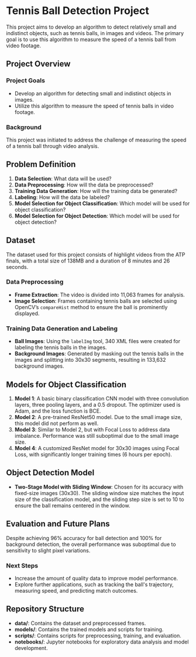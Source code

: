 # Tennis Ball Detection Project

This project aims to develop an algorithm to detect relatively small and indistinct objects, such as tennis balls, in images and videos. The primary goal is to use this algorithm to measure the speed of a tennis ball from video footage.

## Project Overview

### Project Goals
- Develop an algorithm for detecting small and indistinct objects in images.
- Utilize this algorithm to measure the speed of tennis balls in video footage.

### Background
This project was initiated to address the challenge of measuring the speed of a tennis ball through video analysis.

## Problem Definition

1. **Data Selection**: What data will be used?
2. **Data Preprocessing**: How will the data be preprocessed?
3. **Training Data Generation**: How will the training data be generated?
4. **Labeling**: How will the data be labeled?
5. **Model Selection for Object Classification**: Which model will be used for object classification?
6. **Model Selection for Object Detection**: Which model will be used for object detection?

## Dataset

The dataset used for this project consists of highlight videos from the ATP finals, with a total size of 138MB and a duration of 8 minutes and 26 seconds.

### Data Preprocessing
- **Frame Extraction**: The video is divided into 11,063 frames for analysis.
- **Image Selection**: Frames containing tennis balls are selected using OpenCV’s `compareHist` method to ensure the ball is prominently displayed.

### Training Data Generation and Labeling
- **Ball Images**: Using the `labelImg` tool, 340 XML files were created for labeling the tennis balls in the images.
- **Background Images**: Generated by masking out the tennis balls in the images and splitting into 30x30 segments, resulting in 133,632 background images.

## Models for Object Classification

1. **Model 1**: A basic binary classification CNN model with three convolution layers, three pooling layers, and a 0.5 dropout. The optimizer used is Adam, and the loss function is BCE.
2. **Model 2**: A pre-trained ResNet50 model. Due to the small image size, this model did not perform as well.
3. **Model 3**: Similar to Model 2, but with Focal Loss to address data imbalance. Performance was still suboptimal due to the small image size.
4. **Model 4**: A customized ResNet model for 30x30 images using Focal Loss, with significantly longer training times (6 hours per epoch).

## Object Detection Model

- **Two-Stage Model with Sliding Window**: Chosen for its accuracy with fixed-size images (30x30). The sliding window size matches the input size of the classification model, and the sliding step size is set to 10 to ensure the ball remains centered in the window.

## Evaluation and Future Plans

Despite achieving 96% accuracy for ball detection and 100% for background detection, the overall performance was suboptimal due to sensitivity to slight pixel variations. 

### Next Steps
- Increase the amount of quality data to improve model performance.
- Explore further applications, such as tracking the ball's trajectory, measuring speed, and predicting match outcomes.

## Repository Structure

- **data/**: Contains the dataset and preprocessed frames.
- **models/**: Contains the trained models and scripts for training.
- **scripts/**: Contains scripts for preprocessing, training, and evaluation.
- **notebooks/**: Jupyter notebooks for exploratory data analysis and model development.
